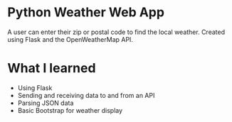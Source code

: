 # Python Weather Web App

A user can enter their zip or postal code to find the local weather. Created using Flask and the OpenWeatherMap API.


# What I learned
* Using Flask
* Sending and receiving data to and from an API
* Parsing JSON data
* Basic Bootstrap for weather display
